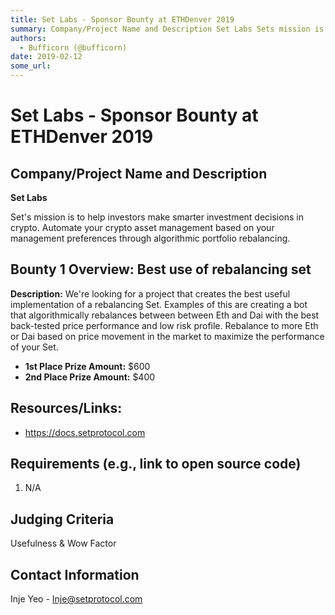 ```yaml
---
title: Set Labs - Sponsor Bounty at ETHDenver 2019
summary: Company/Project Name and Description Set Labs Sets mission is to help investors make smarter investment decisions in crypto. Automate your crypto asset management based on your management preferences through algorithmic portfolio rebalancing. Bounty 1 Overview- Best use of rebalancing set Description- Were looking for a project that creates the best useful implementation of a rebalancing Set. Examples of this are creating a bot that algorithmically rebalances between between Eth and Dai with the
authors:
  - Bufficorn (@bufficorn)
date: 2019-02-12
some_url: 
---
```


# Set Labs - Sponsor Bounty at ETHDenver 2019


## Company/Project Name and Description

**Set Labs**

Set's mission is to help investors make smarter investment decisions in crypto. Automate your crypto asset management based on your management preferences through algorithmic portfolio rebalancing.

## Bounty 1 Overview: Best use of rebalancing set

**Description:** We're looking for a project that creates the best useful implementation of a rebalancing Set. Examples of this are creating a bot that algorithmically rebalances between between Eth and Dai with the best back-tested price performance and low risk profile. Rebalance to more Eth or Dai based on price movement in the market to maximize the performance of your Set.

- **1st Place Prize Amount:** $600
- **2nd Place Prize Amount:** $400

## Resources/Links:
- https://docs.setprotocol.com

## Requirements (e.g., link to open source code)

1. N/A

## Judging Criteria

Usefulness & Wow Factor

## Contact Information

Inje Yeo - Inje@setprotocol.com



